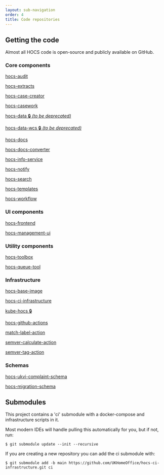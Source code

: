 ```yaml
---
layout: sub-navigation
order: 4
title: Code repositories
---
```


## Getting the code

Almost all HOCS code is open-source and publicly available on GitHub.

### Core components
[hocs-audit](https://github.com/UKHomeOffice/hocs-audit)

[hocs-extracts](https://github.com/UKHomeOffice/hocs-extracts)

[hocs-case-creator](https://github.com/UKHomeOffice/hocs-case-creator)

[hocs-casework](https://github.com/UKHomeOffice/hocs-casework)

[hocs-data 🔒️ *(to be deprecated)*](https://github.com/UKHomeOffice/hocs-data)

[hocs-data-wcs 🔒️ *(to be deprecated)*](https://github.com/UKHomeOffice/hocs-data-wcs)

[hocs-docs](https://github.com/UKHomeOffice/hocs-docs)

[hocs-docs-converter](https://github.com/UKHomeOffice/hocs-docs-converter)

[hocs-info-service](https://github.com/UKHomeOffice/hocs-info-service)

[hocs-notify](https://github.com/UKHomeOffice/hocs-notify)

[hocs-search](https://github.com/UKHomeOffice/hocs-search)

[hocs-templates](https://github.com/UKHomeOffice/hocs-templates)

[hocs-workflow](https://github.com/UKHomeOffice/hocs-workflow)

### UI components
[hocs-frontend](https://github.com/UKHomeOffice/hocs-frontend)

[hocs-management-ui](https://github.com/UKHomeOffice/hocs-management-ui)

### Utility components
[hocs-toolbox](https://github.com/UKHomeOffice/hocs-toolbox)

[hocs-queue-tool](https://github.com/UKHomeOffice/hocs-queue-tool)

### Infrastructure
[hocs-base-image](https://github.com/UKHomeOffice/hocs-base-image)

[hocs-ci-infrastructure](https://github.com/UKHomeOffice/hocs-ci-infrastructure)

[kube-hocs 🔒️](https://github.com/UKHomeOffice/kube-hocs)

[hocs-github-actions](https://github.com/UKHomeOffice/hocs-github-actions)

[match-label-action](https://github.com/UKHomeOffice/match-label-action)

[semver-calculate-action](https://github.com/UKHomeOffice/semver-calculate-action)

[semver-tag-action](https://github.com/UKHomeOffice/semver-tag-action)

### Schemas
[hocs-ukvi-complaint-schema](https://github.com/UKHomeOffice/hocs-ukvi-complaint-schema)

[hocs-migration-schema](https://github.com/UKHomeOffice/hocs-migration-schema)

## Submodules

This project contains a 'ci' submodule with a docker-compose and infrastructure scripts in it.

Most modern IDEs will handle pulling this automatically for you, but if not, run:

```console
$ git submodule update --init --recursive
```

If you are creating a new repository you can add the ci submodule with:
```console
$ git submodule add -b main https://github.com/UKHomeOffice/hocs-ci-infrastructure.git ci
```
